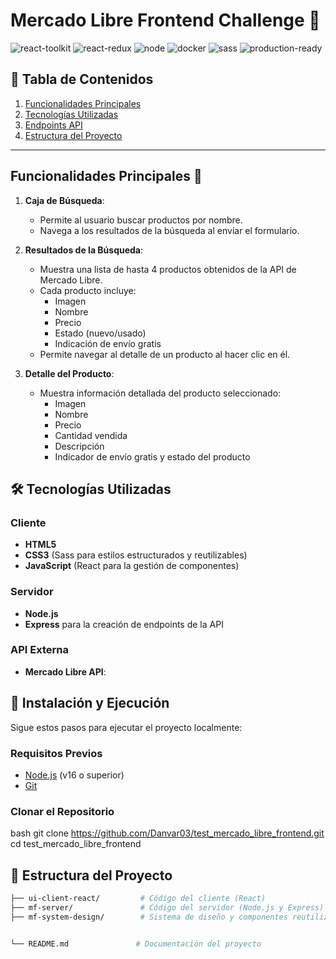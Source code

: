 # Mercado Libre Frontend Challenge 🚀

![react-toolkit](https://img.shields.io/badge/React-Library-61DAFB?logo=react&logoColor=white)
![react-redux](https://img.shields.io/badge/React%20Redux-Library-764ABC?logo=redux&logoColor=white)
![node](https://img.shields.io/badge/Node.js-Runtime-339933?logo=node.js&logoColor=white)
![docker](https://img.shields.io/badge/Docker-Container-2496ED?logo=docker&logoColor=white)
![sass](https://img.shields.io/badge/Sass-CSS%20Preprocessor-CC6699?logo=sass&logoColor=white)
![production-ready](https://img.shields.io/badge/In%20Develop-Ready-green?logo=check&logoColor=white)

## 📖 Tabla de Contenidos

1. [Funcionalidades Principales](#Funcionalidades-Principales)
2. [Tecnologías Utilizadas](#tecnologías-utilizadas)
3. [Endpoints API](#endpoints-api)
4. [Estructura del Proyecto](#estructura-del-proyecto)

---

##  Funcionalidades Principales 🎯


1. **Caja de Búsqueda**:
   - Permite al usuario buscar productos por nombre.
   - Navega a los resultados de la búsqueda al enviar el formulario.

2. **Resultados de la Búsqueda**:
   - Muestra una lista de hasta 4 productos obtenidos de la API de Mercado Libre.
   - Cada producto incluye:
     - Imagen
     - Nombre
     - Precio
     - Estado (nuevo/usado)
     - Indicación de envío gratis
   - Permite navegar al detalle de un producto al hacer clic en él.

3. **Detalle del Producto**:
   - Muestra información detallada del producto seleccionado:
     - Imagen
     - Nombre
     - Precio
     - Cantidad vendida
     - Descripción
     - Indicador de envío gratis y estado del producto

## 🛠️ Tecnologías Utilizadas

### Cliente
- **HTML5**
- **CSS3** (Sass para estilos estructurados y reutilizables)
- **JavaScript** (React para la gestión de componentes)

### Servidor
- **Node.js** 
- **Express** para la creación de endpoints de la API

### API Externa
- **Mercado Libre API**:
  

## 🚀 Instalación y Ejecución

Sigue estos pasos para ejecutar el proyecto localmente:

### Requisitos Previos
- [Node.js](https://nodejs.org) (v16 o superior)
- [Git](https://git-scm.com/)


### Clonar el Repositorio
bash
git clone https://github.com/Danvar03/test_mercado_libre_frontend.git
cd test_mercado_libre_frontend


## 📁 Estructura del Proyecto

```bash
├── ui-client-react/         # Código del cliente (React)
├── mf-server/               # Código del servidor (Node.js y Express)
├── mf-system-design/        # Sistema de diseño y componentes reutilizables


└── README.md               # Documentación del proyecto
```
